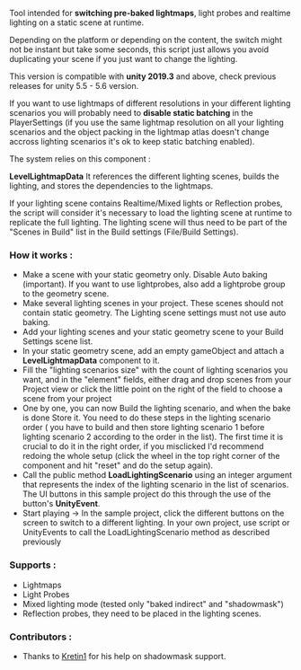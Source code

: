 Tool intended for **switching pre-baked lightmaps**, light probes and realtime lighting on a static scene at runtime.

Depending on the platform or depending on the content, the switch might not be instant but take some seconds, this script just allows you avoid duplicating your scene if you just want to change the lighting.

This version is compatible with **unity 2019.3** and above, check previous releases for unity 5.5 - 5.6 version.

If you want to use lightmaps of different resolutions in your different lighting scenarios you will probably need to **disable static batching** in the PlayerSettings (if you use the same lightmap resolution on all your lighting scenarios and the object packing in the lightmap atlas doesn't change accross lighting scenarios it's ok to keep static batching enabled).

The system relies on this component :

**LevelLightmapData**
It references the different lighting scenes, builds the lighting, and stores the dependencies to the lightmaps.

If your lighting scene contains Realtime/Mixed lights or Reflection probes, the script will consider it's necessary to load the lighting scene at runtime to replicate the full lighting. The lighting scene will thus need to be part of the "Scenes in Build" list in the Build settings (File/Build Settings).

### How it works :

- Make a scene with your static geometry only. Disable Auto baking (important). If you want to use lightprobes, also add a lightprobe group to the geometry scene.
- Make several lighting scenes in your project. These scenes should not contain static geometry. The Lighting scene settings must not use auto baking.
- Add your lighting scenes and your static geometry scene to your Build Settings scene list.
- In your static geometry scene, add an empty gameObject and attach a **LevelLightmapData** component to it. 
- Fill the "lighting scenarios size" with the count of lighting scenarios you want, and in the "element" fields, either drag and drop scenes from your Project view or click the little point on the right of the field to choose a scene from your project
- One by one, you can now Build the lighting scenario, and when the bake is done Store it. You need to do these steps in the lighting scenario order ( you have to build and then store lighting scenario 1 before lighting scenario 2 according to the order in the list). The first time it is crucial to do it in the right order, if you misclicked I'd recommend redoing the whole setup (click the wheel in the top right corner of the component and hit "reset" and do the setup again).
- Call the public method **LoadLightingScenario** using an integer argument that represents the index of the lighting scenario in the list of scenarios. The UI buttons in this sample project do this through the use of the button's **UnityEvent**.
- Start playing -> In the sample project, click the different buttons on the screen to switch to a different lighting. In your own project, use script or UnityEvents to call the LoadLightingScenario method as described previously

### Supports :

- Lightmaps
- Light Probes
- Mixed lighting mode (tested only "baked indirect" and "shadowmask")
- Reflection probes, they need to be placed in the lighting scenes.

### Contributors :

- Thanks to [Kretin1](https://github.com/Kretin1) for his help on shadowmask support.
